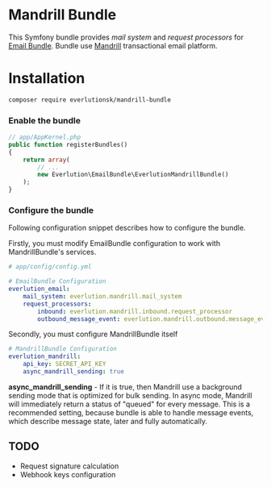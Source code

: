 # Mandrill Bundle

This Symfony bundle provides *mail system* and *request processors* for [Email Bundle](https://github.com/everlutionsk/EmailBundle2). Bundle use [Mandrill](https://www.mandrill.com) transactional email platform.


# Installation

```sh
composer require everlutionsk/mandrill-bundle
```


### Enable the bundle

```php
// app/AppKernel.php
public function registerBundles()
{
    return array(
        // ...
        new Everlution\EmailBundle\EverlutionMandrillBundle()
    );
}
```


### Configure the bundle

Following configuration snippet describes how to configure the bundle.<br>

Firstly, you must modify EmailBundle configuration to work with MandrillBundle's services.

```yml
# app/config/config.yml

# EmailBundle Configuration
everlution_email:
    mail_system: everlution.mandrill.mail_system
    request_processors:
        inbound: everlution.mandrill.inbound.request_processor
        outbound_message_event: everlution.mandrill.outbound.message_event.request_processor
```

Secondly, you must configure MandrillBundle itself

```yml
# MandrillBundle Configuration
everlution_mandrill:
    api_key: SECRET_API_KEY
    async_mandrill_sending: true
```

**async_mandrill_sending** - If it is true, then Mandrill use a background sending mode that is optimized for bulk sending. In async mode, Mandrill will immediately return a status of "queued" for every message. This is a recommended setting, because bundle is able to handle message events, which describe message state, later and fully automatically.


TODO
----
- Request signature calculation
- Webhook keys configuration
